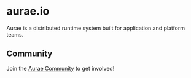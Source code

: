 aurae.io
========

Aurae is a distributed runtime system built for application and platform teams.

## Community

Join the [Aurae Community](https://github.com/aurae-runtime/community) to get involved!

